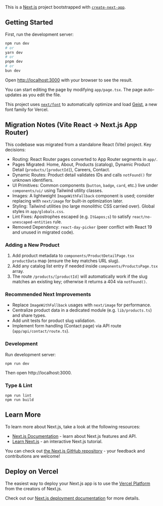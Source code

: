 This is a [Next.js](https://nextjs.org) project bootstrapped with [`create-next-app`](https://nextjs.org/docs/app/api-reference/cli/create-next-app).

## Getting Started

First, run the development server:

```bash
npm run dev
# or
yarn dev
# or
pnpm dev
# or
bun dev
```

Open [http://localhost:3000](http://localhost:3000) with your browser to see the result.

You can start editing the page by modifying `app/page.tsx`. The page auto-updates as you edit the file.

This project uses [`next/font`](https://nextjs.org/docs/app/building-your-application/optimizing/fonts) to automatically optimize and load [Geist](https://vercel.com/font), a new font family for Vercel.

## Migration Notes (Vite React -> Next.js App Router)

This codebase was migrated from a standalone React (Vite) project. Key decisions:

- Routing: React Router pages converted to App Router segments in `app/`.
- Pages Migrated: Home, About, Products (catalog), Dynamic Product Detail (`products/[productId]`), Careers, Contact.
- Dynamic Routes: Product detail validates IDs and calls `notFound()` for unknown identifiers.
- UI Primitives: Common components (`button`, `badge`, `card`, etc.) live under `components/ui/` using Tailwind utility classes.
- Images: A lightweight `ImageWithFallback` component is used; consider replacing with `next/image` for built-in optimization later.
- Styling: Tailwind utilities (no large monolithic CSS carried over). Global styles in `app/globals.css`.
- Lint Fixes: Apostrophes escaped (e.g. `It&apos;s`) to satisfy `react/no-unescaped-entities` rule.
- Removed Dependency: `react-day-picker` (peer conflict with React 19 and unused in migrated code).

### Adding a New Product

1. Add product metadata to `components/ProductDetailPage.tsx` `productData` map (ensure the key matches URL slug).
2. Add any catalog list entry if needed inside `components/ProductsPage.tsx` array.
3. The route `/products/[productId]` will automatically work if the slug matches an existing key; otherwise it returns a 404 via `notFound()`.

### Recommended Next Improvements

- Replace `ImageWithFallback` usages with `next/image` for performance.
- Centralize product data in a dedicated module (e.g. `lib/products.ts`) and share types.
- Add unit tests for product slug validation.
- Implement form handling (Contact page) via API route (`app/api/contact/route.ts`).

### Development

Run development server:

```
npm run dev
```

Then open http://localhost:3000.

### Type & Lint

```
npm run lint
npm run build
```

## Learn More

To learn more about Next.js, take a look at the following resources:

- [Next.js Documentation](https://nextjs.org/docs) - learn about Next.js features and API.
- [Learn Next.js](https://nextjs.org/learn) - an interactive Next.js tutorial.

You can check out [the Next.js GitHub repository](https://github.com/vercel/next.js) - your feedback and contributions are welcome!

## Deploy on Vercel

The easiest way to deploy your Next.js app is to use the [Vercel Platform](https://vercel.com/new?utm_medium=default-template&filter=next.js&utm_source=create-next-app&utm_campaign=create-next-app-readme) from the creators of Next.js.

Check out our [Next.js deployment documentation](https://nextjs.org/docs/app/building-your-application/deploying) for more details.
